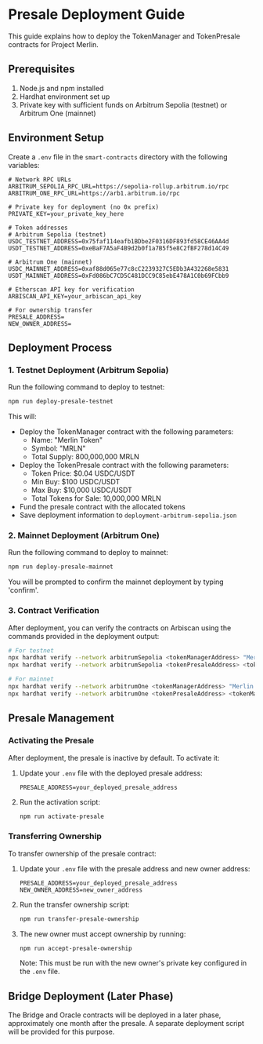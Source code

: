 # Presale Deployment Guide

This guide explains how to deploy the TokenManager and TokenPresale contracts for Project Merlin.

## Prerequisites

1. Node.js and npm installed
2. Hardhat environment set up
3. Private key with sufficient funds on Arbitrum Sepolia (testnet) or Arbitrum One (mainnet)

## Environment Setup

Create a `.env` file in the `smart-contracts` directory with the following variables:

```
# Network RPC URLs
ARBITRUM_SEPOLIA_RPC_URL=https://sepolia-rollup.arbitrum.io/rpc
ARBITRUM_ONE_RPC_URL=https://arb1.arbitrum.io/rpc

# Private key for deployment (no 0x prefix)
PRIVATE_KEY=your_private_key_here

# Token addresses
# Arbitrum Sepolia (testnet)
USDC_TESTNET_ADDRESS=0x75faf114eafb1BDbe2F0316DF893fd58CE46AA4d
USDT_TESTNET_ADDRESS=0xeBaF7A5aF4B9d2b0f1a7B5f5e8C2fBF278d14C49

# Arbitrum One (mainnet)
USDC_MAINNET_ADDRESS=0xaf88d065e77c8cC2239327C5EDb3A432268e5831
USDT_MAINNET_ADDRESS=0xFd086bC7CD5C481DCC9C85ebE478A1C0b69FCbb9

# Etherscan API key for verification
ARBISCAN_API_KEY=your_arbiscan_api_key

# For ownership transfer
PRESALE_ADDRESS=
NEW_OWNER_ADDRESS=
```

## Deployment Process

### 1. Testnet Deployment (Arbitrum Sepolia)

Run the following command to deploy to testnet:

```bash
npm run deploy-presale-testnet
```

This will:
- Deploy the TokenManager contract with the following parameters:
  - Name: "Merlin Token"
  - Symbol: "MRLN"
  - Total Supply: 800,000,000 MRLN
- Deploy the TokenPresale contract with the following parameters:
  - Token Price: $0.04 USDC/USDT
  - Min Buy: $100 USDC/USDT
  - Max Buy: $10,000 USDC/USDT
  - Total Tokens for Sale: 10,000,000 MRLN
- Fund the presale contract with the allocated tokens
- Save deployment information to `deployment-arbitrum-sepolia.json`

### 2. Mainnet Deployment (Arbitrum One)

Run the following command to deploy to mainnet:

```bash
npm run deploy-presale-mainnet
```

You will be prompted to confirm the mainnet deployment by typing 'confirm'.

### 3. Contract Verification

After deployment, you can verify the contracts on Arbiscan using the commands provided in the deployment output:

```bash
# For testnet
npx hardhat verify --network arbitrumSepolia <tokenManagerAddress> "Merlin Token" "MRLN" <totalSupply>
npx hardhat verify --network arbitrumSepolia <tokenPresaleAddress> <tokenManagerAddress> <usdcAddress> <usdtAddress> <tokenPrice> <minBuyLimit> <maxBuyLimit> <totalTokensForSale>

# For mainnet
npx hardhat verify --network arbitrumOne <tokenManagerAddress> "Merlin Token" "MRLN" <totalSupply>
npx hardhat verify --network arbitrumOne <tokenPresaleAddress> <tokenManagerAddress> <usdcAddress> <usdtAddress> <tokenPrice> <minBuyLimit> <maxBuyLimit> <totalTokensForSale>
```

## Presale Management

### Activating the Presale

After deployment, the presale is inactive by default. To activate it:

1. Update your `.env` file with the deployed presale address:
   ```
   PRESALE_ADDRESS=your_deployed_presale_address
   ```

2. Run the activation script:
   ```bash
   npm run activate-presale
   ```

### Transferring Ownership

To transfer ownership of the presale contract:

1. Update your `.env` file with the presale address and new owner address:
   ```
   PRESALE_ADDRESS=your_deployed_presale_address
   NEW_OWNER_ADDRESS=new_owner_address
   ```

2. Run the transfer ownership script:
   ```bash
   npm run transfer-presale-ownership
   ```

3. The new owner must accept ownership by running:
   ```bash
   npm run accept-presale-ownership
   ```
   Note: This must be run with the new owner's private key configured in the `.env` file.

## Bridge Deployment (Later Phase)

The Bridge and Oracle contracts will be deployed in a later phase, approximately one month after the presale. A separate deployment script will be provided for this purpose. 